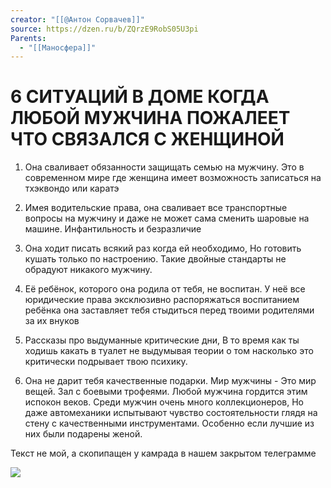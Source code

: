 ```yaml
---
creator: "[[@Антон Сорвачев]]"
source: https://dzen.ru/b/ZQrzE9RobS05U3pi
Parents:
  - "[[Маносфера]]"
---
```


# 6 СИТУАЦИЙ В ДОМЕ КОГДА ЛЮБОЙ МУЖЧИНА ПОЖАЛЕЕТ ЧТО СВЯЗАЛСЯ С ЖЕНЩИНОЙ

1. Она сваливает обязанности защищать семью на мужчину. Это в современном мире где женщина имеет возможность записаться на тхэквондо или каратэ

2. Имея водительские права, она сваливает все транспортные вопросы на мужчину и даже не может сама сменить шаровые на машине. Инфантильность и безразличие

3. Она ходит писать всякий раз когда ей необходимо, Но готовить кушать только по настроению. Такие двойные стандарты не обрадуют никакого мужчину.

4. Её ребёнок, которого она родила от тебя, не воспитан. У неё все юридические права эксклюзивно распоряжаться воспитанием ребёнка она заставляет тебя стыдиться перед твоими родителями за их внуков

5. Рассказы про выдуманные критические дни, В то время как ты ходишь какать в туалет не выдумывая теории о том насколько это критически подрывает твою психику.

6. Она не дарит тебя качественные подарки. Мир мужчины - Это мир вещей. Зал с боевыми трофеями. Любой мужчина гордится этим испокон веков. Среди мужчин очень много коллекционеров, Но даже автомеханики испытывают чувство состоятельности глядя на стену с качественными инструментами. Особенно если лучшие из них были подарены женой.

Текст не мой, а скопипащен у камрада в нашем закрытом телеграмме

![](https://avatars.dzeninfra.ru/get-zen_brief/9654271/pub_650af313d4686d2d39537a62_650bdbd9823c145d4158c077/scale_1200)
